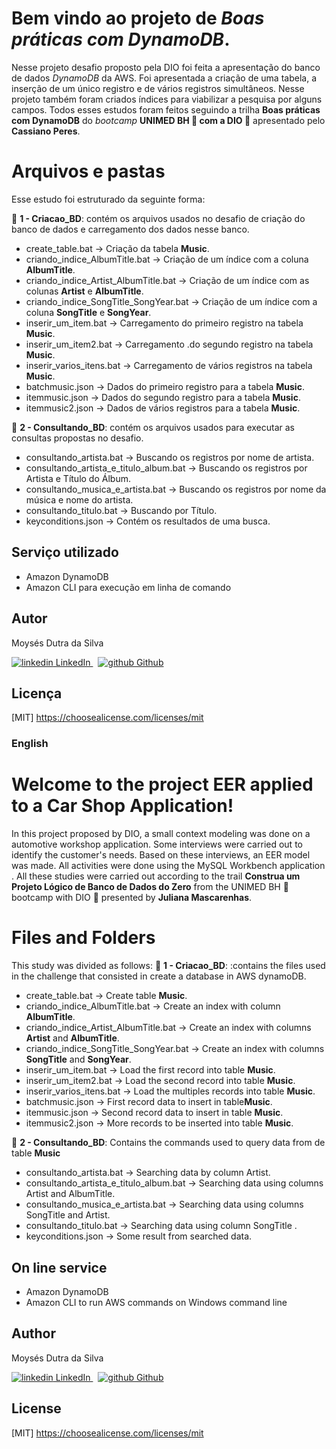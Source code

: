# Bem vindo ao projeto de *Boas práticas com DynamoDB*.

Nesse projeto desafio proposto pela DIO foi feita a apresentação do banco de dados *DynamoDB* da AWS. Foi apresentada a criação de uma tabela, a inserção de um único registro e de vários registros simultâneos. Nesse projeto também foram criados índices para viabilizar a pesquisa por alguns campos.
Todos esses estudos foram feitos seguindo a trilha **Boas práticas com DynamoDB** do *bootcamp* **UNIMED BH :green_heart: com a DIO :muscle:** apresentado pelo **Cassiano Peres**.

# Arquivos e pastas

Esse estudo foi estruturado da seguinte forma:

:file_folder: **1 - Criacao_BD**: contém os arquivos usados no desafio de criação do banco de dados e carregamento dos dados nesse banco.

- create_table.bat &rarr; Criação da tabela **Music**.
- criando_indice_AlbumTitle.bat &rarr; Criação de um índice com a coluna **AlbumTitle**.
- criando_indice_Artist_AlbumTitle.bat &rarr; Criação de um índice com as colunas **Artist** e **AlbumTitle**.
- criando_indice_SongTitle_SongYear.bat &rarr; Criação de um índice com a coluna **SongTitle** e **SongYear**.
- inserir_um_item.bat &rarr; Carregamento do primeiro registro na tabela **Music**.
- inserir_um_item2.bat &rarr;  Carregamento .do segundo registro na tabela **Music**.
- inserir_varios_itens.bat &rarr;   Carregamento de vários registros na tabela **Music**.
- batchmusic.json &rarr; Dados do primeiro registro para a tabela **Music**.
- itemmusic.json &rarr; Dados do segundo registro para a tabela **Music**.
- itemmusic2.json &rarr; Dados de vários registros para a tabela **Music**.

:file_folder: **2 - Consultando_BD**: contém os arquivos usados para executar as consultas propostas no desafio.

- consultando_artista.bat &rarr; Buscando os registros por nome de artista.
- consultando_artista_e_titulo_album.bat &rarr; Buscando os registros por Artista e Título do Álbum.
- consultando_musica_e_artista.bat &rarr; Buscando os registros por nome da música e nome do artista.
- consultando_titulo.bat &rarr; Buscando por Título.
- keyconditions.json &rarr; Contém os resultados de uma busca.
 
## Serviço utilizado

-   Amazon DynamoDB
-   Amazon CLI para execução em linha de comando

## Autor

Moysés Dutra da Silva
<p>
  <a href="https://www.linkedin.com/in/moyses-dutra/" rel="nofollow noreferrer">
    <img src="https://i.stack.imgur.com/gVE0j.png" alt="linkedin"> LinkedIn
  </a> &nbsp; 
  <a href="https://github.com/moysesdutra" rel="nofollow noreferrer">
    <img src="https://i.stack.imgur.com/tskMh.png" alt="github"> Github
  </a>
</p>
  

## Licença

[MIT] <https://choosealicense.com/licenses/mit>


### English

# Welcome to the project EER applied to a Car Shop Application!

In this project proposed by DIO, a small context modeling was done on a automotive workshop application.  Some interviews were carried out to identify the customer's needs.  Based on these interviews, an EER model was made.  All activities were done using the MySQL Workbench application  .  All these studies were carried out according to the trail **Construa um Projeto Lógico de Banco de Dados do Zero** from the UNIMED BH 💚 bootcamp with DIO 💪 presented by  **Juliana Mascarenhas**.

# Files and Folders

This study was divided as follows:
:file_folder: **1 - Criacao_BD**: :contains the files used in the challenge that consisted in create a database in AWS dynamoDB.

- create_table.bat &rarr; Create table **Music**.
- criando_indice_AlbumTitle.bat &rarr; Create an index with column **AlbumTitle**.
- criando_indice_Artist_AlbumTitle.bat &rarr; Create an index with columns **Artist** and **AlbumTitle**.
- criando_indice_SongTitle_SongYear.bat &rarr;  Create an index with columns  **SongTitle** and **SongYear**.
- inserir_um_item.bat &rarr; Load the first record into table **Music**.
- inserir_um_item2.bat &rarr;  Load the second record into table **Music**.
- inserir_varios_itens.bat &rarr;   Load the multiples records into table **Music**.
- batchmusic.json &rarr; First record data  to insert in table**Music**.
- itemmusic.json &rarr; Second record data to insert in table **Music**.
- itemmusic2.json &rarr; More records to be inserted into table **Music**.

:file_folder: **2 - Consultando_BD**: Contains the commands used to query data from de table **Music**

- consultando_artista.bat &rarr; Searching data by column Artist.
- consultando_artista_e_titulo_album.bat &rarr; Searching data using columns Artist and AlbumTitle.
- consultando_musica_e_artista.bat &rarr; Searching data using columns SongTitle and Artist.
- consultando_titulo.bat &rarr; Searching data using column SongTitle .
- keyconditions.json &rarr; Some result from searched data.

## On line service

-   Amazon DynamoDB
-   Amazon CLI to run AWS commands on Windows command line

## Author

Moysés Dutra da Silva
<p>
  <a href="https://www.linkedin.com/in/moyses-dutra/" rel="nofollow noreferrer">
    <img src="https://i.stack.imgur.com/gVE0j.png" alt="linkedin"> LinkedIn
  </a> &nbsp; 
  <a href="https://github.com/moysesdutra" rel="nofollow noreferrer">
    <img src="https://i.stack.imgur.com/tskMh.png" alt="github"> Github
  </a>
</p>
  

## License

[MIT] <https://choosealicense.com/licenses/mit>